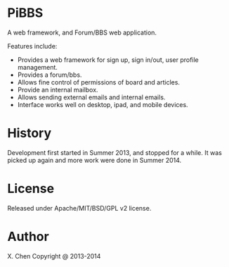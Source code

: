 PiBBS
=====

A web framework, and Forum/BBS web application.

Features include:

 - Provides a web framework for sign up, sign in/out, user profile management.
 - Provides a forum/bbs.
 - Allows fine control of permissions of board and articles.
 - Provide an internal mailbox. 
 - Allows sending external emails and internal emails.
 - Interface works well on desktop, ipad, and mobile devices.
  
History
======

Development first started in Summer 2013, and stopped for a while. 
It was picked up again and more work were done in Summer 2014.

License
=======
Released under Apache/MIT/BSD/GPL v2 license.

Author
======
X. Chen Copyright @ 2013-2014

